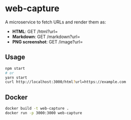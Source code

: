 # web-capture

A microservice to fetch URLs and render them as:

- **HTML**: GET /html?url=<URL>
- **Markdown**: GET /markdown?url=<URL>
- **PNG screenshot**: GET /image?url=<URL>

## Usage

```bash
npm start
# or
yarn start
curl http://localhost:3000/html?url=https://example.com
```

## Docker

```bash
docker build -t web-capture .
docker run -p 3000:3000 web-capture
```
